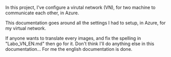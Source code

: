 In this project, I've configure a virutal network (VN), for two machine to communicate each other, in Azure.

This documentation goes around all the settings I had to setup, in Azure, for my virtual network.

If anyone wants to translate every images, and fix the spelling in "Labo_VN_EN.md" then go for it. Don't think I'll do anything else in this documentation... For me the english documentation is done.

